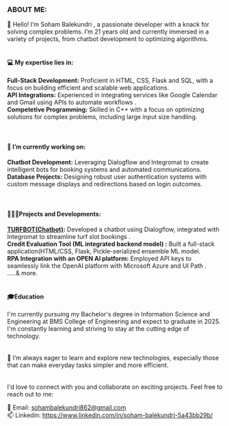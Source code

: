 <H3><B>ABOUT ME:<BR></B></H3>
👋 Hello! I’m Soham Balekundri , a passionate developer with a knack for solving complex problems. I’m 21 years old and currently immersed in a variety of projects, from chatbot development to optimizing algorithms.
<BR>
<BR>
<H4><B>💻 My expertise lies in:</B></H4>
<B>Full-Stack Development:</B> Proficient in HTML, CSS,  Flask and SQL, with a focus on building efficient and scalable web applications.<BR>
<B>API Integrations:</B> Experienced in integrating services like Google Calendar and Gmail using APIs to automate workflows .<BR>
<B>Competetive Programming:</B> Skilled in C++ with a focus on optimizing solutions for complex problems, including large input size handling.<BR>
<BR>
<BR>
<H4><B>🚀 I’m currently working on:</B></H4>
<B>Chatbot Development:</B>  Leveraging Dialogflow and Integromat to create intelligent bots for booking systems and automated communications.<BR>
 <B>Database Projects:</B>  Designing robust user authentication systems with custom message displays and redirections based on login outcomes.<BR>
<BR>
<BR>
<H4><B>👨🏻‍💻Projects and Developments:</B></H4>
<B><a href="https://github.com/sohamb03/Medcal_const_bot">TURFBOT(Chatbot)</a>:</B>  Developed a chatbot using Dialogflow, integrated with Integromat to streamline turf slot bookings .<BR>
<B> Credit Evaluation Tool (ML integrated backend model) :</B>  Built a full-stack application(HTML/CSS, Flask, Pickle-serialized ensemble ML model.<BR>
<B>RPA Integration with an OPEN AI platform:</B> Employed API keys to seamlessly link the OpenAI platform with Microsoft Azure and UI Path .<BR>
 .....& more.
<BR>
<BR>
<H4><B>🎓Education</B></H4>
I'm currently pursuing my Bachelor's degree in Information Science and Engineering at BMS College of Engineering and expect to graduate in 2025. I'm constantly learning and striving to stay at the cutting edge of technology.
<BR>
<BR>
<BR>
🌱 I’m always eager to learn and explore new technologies, especially those that can make everyday tasks simpler and more efficient.
<BR>
<BR>
<BR>
I'd love to connect with you and collaborate on exciting projects. Feel free to reach out to me:

📧 Email: sohambalekundri862@gmail.com
<BR>
📫 Linkedin: https://www.linkedin.com/in/soham-balekundri-5a43bb29b/
